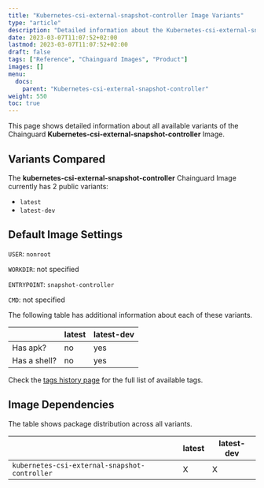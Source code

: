 ```yaml
---
title: "Kubernetes-csi-external-snapshot-controller Image Variants"
type: "article"
description: "Detailed information about the Kubernetes-csi-external-snapshot-controller Chainguard Image variants"
date: 2023-03-07T11:07:52+02:00
lastmod: 2023-03-07T11:07:52+02:00
draft: false
tags: ["Reference", "Chainguard Images", "Product"]
images: []
menu:
  docs:
    parent: "Kubernetes-csi-external-snapshot-controller"
weight: 550
toc: true
---
```


This page shows detailed information about all available variants of the Chainguard **Kubernetes-csi-external-snapshot-controller** Image.

## Variants Compared
The **kubernetes-csi-external-snapshot-controller** Chainguard Image currently has 2 public variants: 

- `latest`
- `latest-dev`

## Default Image Settings
`USER`:		`nonroot`

`WORKDIR`:	not specified

`ENTRYPOINT`:	`snapshot-controller`

`CMD`:		not specified

The following table has additional information about each of these variants.

|              | latest | latest-dev |
|--------------|--------|------------|
| Has apk?     | no     | yes        |
| Has a shell? | no     | yes        |

Check the [tags history page](/chainguard/chainguard-images/reference/kubernetes-csi-external-snapshot-controller/tags_history/) for the full list of available tags.
## Image Dependencies
The table shows package distribution across all variants.

|                                               | latest | latest-dev |
|-----------------------------------------------|--------|------------|
| `kubernetes-csi-external-snapshot-controller` | X      | X          |
